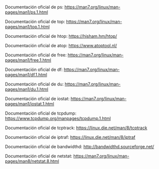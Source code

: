 Documentación oficial de ps: 
https://man7.org/linux/man-pages/man1/ps.1.html

Documentación oficial de top: 
https://man7.org/linux/man-pages/man1/top.1.html

Documentación oficial de htop: 
https://hisham.hm/htop/

Documentación oficial de atop: 
https://www.atoptool.nl/

Documentación oficial de free: 
https://man7.org/linux/man-pages/man1/free.1.html

Documentación oficial de df: 
https://man7.org/linux/man-pages/man1/df.1.html

Documentación oficial de du:
https://man7.org/linux/man-pages/man1/du.1.html

Documentación oficial de iostat:
 https://man7.org/linux/man-pages/man1/iostat.1.html

Documentación oficial de tcpdump: https://www.tcpdump.org/manpages/tcpdump.1.html

Documentación oficial de tcptrack: 
https://linux.die.net/man/8/tcptrack

Documentación oficial de iptraf: 
https://linux.die.net/man/8/iptraf

Documentación oficial de bandwidthd: 
http://bandwidthd.sourceforge.net/

Documentación oficial de netstat: https://man7.org/linux/man-pages/man8/netstat.8.html
